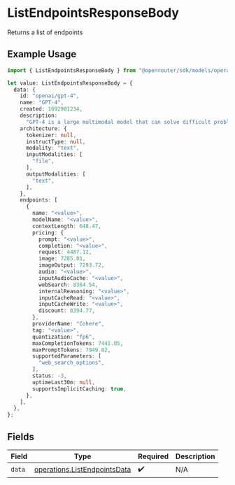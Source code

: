 # ListEndpointsResponseBody

Returns a list of endpoints

## Example Usage

```typescript
import { ListEndpointsResponseBody } from "@openrouter/sdk/models/operations";

let value: ListEndpointsResponseBody = {
  data: {
    id: "openai/gpt-4",
    name: "GPT-4",
    created: 1692901234,
    description:
      "GPT-4 is a large multimodal model that can solve difficult problems with greater accuracy.",
    architecture: {
      tokenizer: null,
      instructType: null,
      modality: "text",
      inputModalities: [
        "file",
      ],
      outputModalities: [
        "text",
      ],
    },
    endpoints: [
      {
        name: "<value>",
        modelName: "<value>",
        contextLength: 648.47,
        pricing: {
          prompt: "<value>",
          completion: "<value>",
          request: 4487.12,
          image: 7285.01,
          imageOutput: 7293.72,
          audio: "<value>",
          inputAudioCache: "<value>",
          webSearch: 8364.54,
          internalReasoning: "<value>",
          inputCacheRead: "<value>",
          inputCacheWrite: "<value>",
          discount: 8394.77,
        },
        providerName: "Cohere",
        tag: "<value>",
        quantization: "fp6",
        maxCompletionTokens: 7441.05,
        maxPromptTokens: 7949.82,
        supportedParameters: [
          "web_search_options",
        ],
        status: -3,
        uptimeLast30m: null,
        supportsImplicitCaching: true,
      },
    ],
  },
};
```

## Fields

| Field                                                                        | Type                                                                         | Required                                                                     | Description                                                                  |
| ---------------------------------------------------------------------------- | ---------------------------------------------------------------------------- | ---------------------------------------------------------------------------- | ---------------------------------------------------------------------------- |
| `data`                                                                       | [operations.ListEndpointsData](../../models/operations/listendpointsdata.md) | :heavy_check_mark:                                                           | N/A                                                                          |